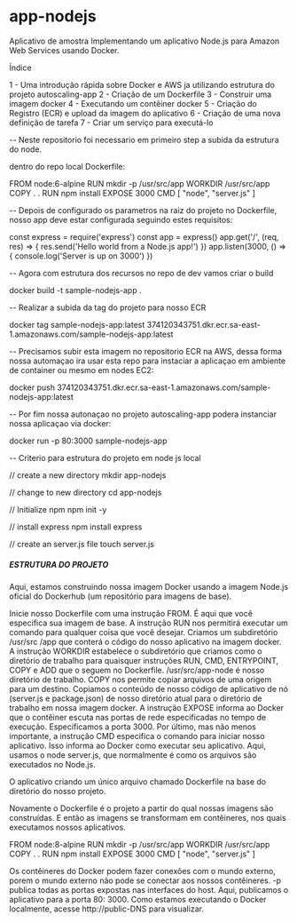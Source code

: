 # app-nodejs

Aplicativo de amostra Implementando um aplicativo Node.js para Amazon Web Services usando Docker.

Índice

1 - Uma introdução rápida sobre Docker e AWS ja utilizando estrutura do projeto autoscaling-app
2 - Criação de um Dockerfile
3 - Construir uma imagem docker
4 - Executando um contêiner docker
5 - Criação do Registro (ECR) e upload da imagem do aplicativo
6 - Criação de uma nova definição de tarefa
7 - Criar um serviço para executá-lo

-- Neste repositorio foi necessario em primeiro step a subida da estrutura do node.

dentro do repo local Dockerfile:

FROM node:6-alpine
RUN mkdir -p /usr/src/app
WORKDIR /usr/src/app
COPY . .
RUN npm install
EXPOSE 3000
CMD [ "node", "server.js" ]

-- Depois de configurado os parametros na raiz do projeto no Dockerfile, nosso app deve estar configurada seguindo estes requisitos:

const express = require('express')
const app = express()
app.get('/', (req, res) => {
    res.send('Hello world from a Node.js app!')
})
app.listen(3000, () => {
    console.log('Server is up on 3000')
})

-- Agora com estrutura dos recursos no repo de dev vamos criar o build 

docker build -t sample-nodejs-app .

-- Realizar a subida da tag do projeto para nosso ECR

docker tag sample-nodejs-app:latest 374120343751.dkr.ecr.sa-east-1.amazonaws.com/sample-nodejs-app:latest

-- Precisamos subir esta imagem no repositorio ECR na AWS, dessa forma nossa automaçao ira usar esta repo para instaciar a aplicaçao em ambiente de container ou mesmo em nodes EC2:

docker push 374120343751.dkr.ecr.sa-east-1.amazonaws.com/sample-nodejs-app:latest

-- Por fim nossa autonaçao no projeto autoscaling-app podera instanciar nossa aplicaçao via docker:

docker run -p 80:3000 sample-nodejs-app

-- Criterio para estrutura do projeto em node js local

// create a new directory
mkdir app-nodejs

// change to new directory
cd app-nodejs

// Initialize npm
npm init -y

// install express
npm install express

// create an server.js file
touch server.js

##### ESTRUTURA DO PROJETO

Aqui, estamos construindo nossa imagem Docker usando a imagem Node.js oficial do Dockerhub (um repositório para imagens de base).

Inicie nosso Dockerfile com uma instrução FROM. É aqui que você especifica sua imagem de base.
A instrução RUN nos permitirá executar um comando para qualquer coisa que você desejar.
Criamos um subdiretório /usr/src /app que conterá o código do nosso aplicativo na imagem docker.
A instrução WORKDIR estabelece o subdiretório que criamos como o diretório de trabalho para quaisquer instruções RUN, CMD, ENTRYPOINT, COPY e ADD que o seguem no Dockerfile. /usr/src/app-node é nosso diretório de trabalho.
COPY nos permite copiar arquivos de uma origem para um destino. Copiamos o conteúdo de nosso código de aplicativo de nó (server.js e package.json) de nosso diretório atual para o diretório de trabalho em nossa imagem docker.
A instrução EXPOSE informa ao Docker que o contêiner escuta nas portas de rede especificadas no tempo de execução. Especificamos a porta 3000.
Por último, mas não menos importante, a instrução CMD especifica o comando para iniciar nosso aplicativo. Isso informa ao Docker como executar seu aplicativo. Aqui, usamos o node server.js, que normalmente é como os arquivos são executados no Node.js.

O aplicativo criando um único arquivo chamado Dockerfile na base do diretório do nosso projeto.

Novamente o Dockerfile é o projeto a partir do qual nossas imagens são construídas. 
E então as imagens se transformam em contêineres, nos quais executamos nossos aplicativos.

FROM node:8-alpine
RUN mkdir -p /usr/src/app
WORKDIR /usr/src/app
COPY . .
RUN npm install
EXPOSE 3000
CMD [ "node", "server.js" ]

Os contêineres do Docker podem fazer conexões com o mundo externo, 
porem o mundo externo não pode se conectar aos nossos contêineres. -p publica todas as portas expostas nas interfaces do host. 
Aqui, publicamos o aplicativo para a porta 80: 3000. Como estamos executando o Docker localmente, acesse http://public-DNS para visualizar.

